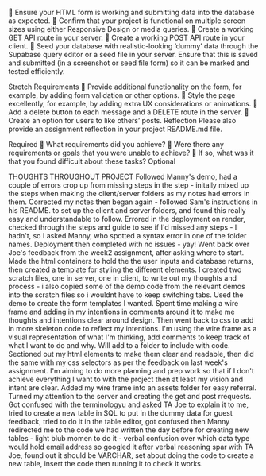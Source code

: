 🎯 Ensure your HTML form is working and submitting data into the database as expected.
🎯 Confirm that your project is functional on multiple screen sizes using either Responsive Design or media queries.
🎯 Create a working GET API route in your server.
🎯 Create a working POST API route in your client.
🎯 Seed your database with realistic-looking ‘dummy’ data through the Supabase query editor or a seed file in your server. Ensure that this is saved and submitted (in a screenshot or seed file form) so it can be marked and tested efficiently.

Stretch Requirements
🏹 Provide additional functionality on the form, for example, by adding form validation or other options.
🏹 Style the page excellently, for example, by adding extra UX considerations or animations.
🏹 Add a delete button to each message and a DELETE route in the server.
🏹 Create an option for users to like others’ posts.
Reflection
Please also provide an assignment reflection in your project README.md file.

Required
🎯 What requirements did you achieve?
🎯 Were there any requirements or goals that you were unable to achieve?
🎯 If so, what was it that you found difficult about these tasks?
Optional

THOUGHTS THROUGHOUT PROJECT
Followed Manny's demo, had a couple of errors crop up from missing steps in the step - initally mixed up the steps when making the client/server folders as my notes had errors in them. Corrected my notes then began again - followed Sam's instructions in his README. to set up the client and server folders, and found this really easy and understandable to follow. Errored in the deployment on render, checked through the steps and guide to see if I'd missed any steps - I hadn't, so I asked Manny, who spotted a syntax error in one of the folder names. Deployment then completed with no issues - yay!
Went back over Joe's feedback from the week2 assignment, after asking where to start. Made the html containers to hold the the user inputs and database returns, then created a template for styling the different elements.
I created two scratch files, one in server, one in client, to write out my thoughts and process - i also copied some of the demo code from the relevant demos into the scratch files so i wouldnt have to keep switching tabs. Used the demo to create the form templates I wanted.
Spent time making a wire frame and adding in my intentions in comments around it to make me thoughts and intentions clear around design. Then went back to css to add in more skeleton code to reflect my intentions. I'm using the wire frame as a visual representation of what I'm thinking, add comments to keep track of what I want to do and why. Will add to a folder to include with code.
Sectioned out my html elements to make them clear and readable, then did the same with my css selectors as per the feedback on last week's assignment. I'm aiming to do more planning and prep work so that if I don't achieve everything I want to with the project then at least my vision and intent are clear.
Added my wire frame into an assets folder for easy referral.
Turned my attention to the server and creating the get and post rrequests. Got confused with the terminologyu and asked TA Joe to explain it to me, tried to create a new table in SQL to put in the dummy data for guest feedback, tried to do it in the table editor, got confused then Manny redirected me to the code we had written the day before for creating new tables - light blub momen to do it - verbal confusion over which data type would hold email address so googled it after verbal reasoning spar with TA Joe, found out it should be VARCHAR, set about doing the code to create a new table, insert the code then running it to check it works.
